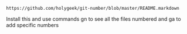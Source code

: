     https://github.com/holygeek/git-number/blob/master/README.markdown

Install this and use commands gn to see all the files numbered and ga to add specific numbers 
